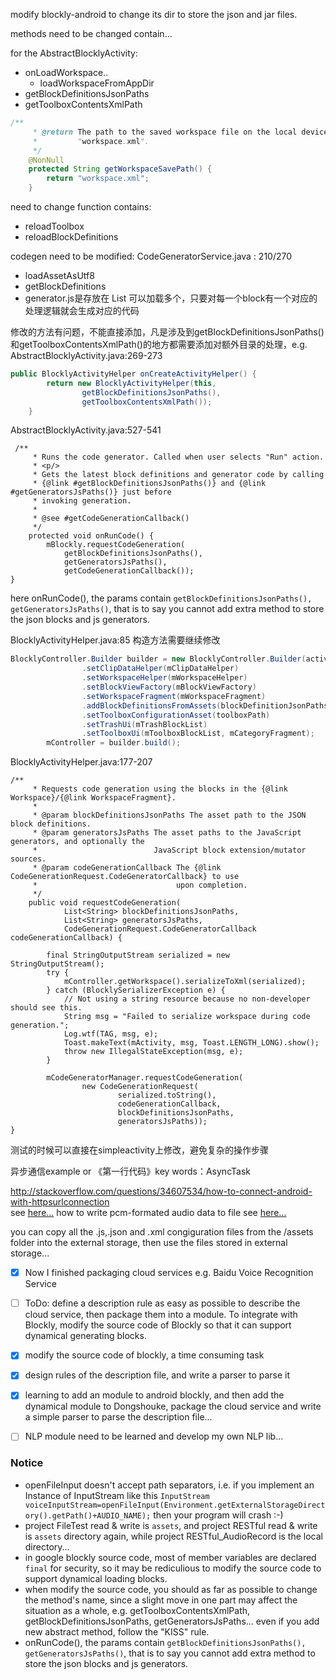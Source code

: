 modify blockly-android to change its dir to store the json and jar files.

methods need to be changed contain...

for the AbstractBlocklyActivity:
- onLoadWorkspace..
  - loadWorkspaceFromAppDir
- getBlockDefinitionsJsonPaths
- getToolboxContentsXmlPath

```Java
/**
     * @return The path to the saved workspace file on the local device. By default,
     *         "workspace.xml".
     */
    @NonNull
    protected String getWorkspaceSavePath() {
        return "workspace.xml";
    }
```

need to change function contains:
- reloadToolbox
- reloadBlockDefinitions

codegen need to be modified:
CodeGeneratorService.java : 210/270
- loadAssetAsUtf8
- getBlockDefinitions
- generator.js是存放在 List<String> 可以加载多个，只要对每一个block有一个对应的处理逻辑就会生成对应的代码

修改的方法有问题，不能直接添加，凡是涉及到getBlockDefinitionsJsonPaths()和getToolboxContentsXmlPath()的地方都需要添加对额外目录的处理，e.g.  AbstractBlocklyActivity.java:269-273

```Java
public BlocklyActivityHelper onCreateActivityHelper() {
        return new BlocklyActivityHelper(this,
                getBlockDefinitionsJsonPaths(),
                getToolboxContentsXmlPath());
    }
```
AbstractBlocklyActivity.java:527-541
```
 /**
     * Runs the code generator. Called when user selects "Run" action.
     * <p/>
     * Gets the latest block definitions and generator code by calling
     * {@link #getBlockDefinitionsJsonPaths()} and {@link #getGeneratorsJsPaths()} just before
     * invoking generation.
     *
     * @see #getCodeGenerationCallback()
     */
    protected void onRunCode() {
        mBlockly.requestCodeGeneration(
            getBlockDefinitionsJsonPaths(),
            getGeneratorsJsPaths(),
            getCodeGenerationCallback());
}
```
here onRunCode(), the params contain `getBlockDefinitionsJsonPaths(), getGeneratorsJsPaths()`, that is to say you cannot add extra method to store the json blocks and js generators.

BlocklyActivityHelper.java:85 构造方法需要继续修改

```Java
BlocklyController.Builder builder = new BlocklyController.Builder(activity)
                .setClipDataHelper(mClipDataHelper)
                .setWorkspaceHelper(mWorkspaceHelper)
                .setBlockViewFactory(mBlockViewFactory)
                .setWorkspaceFragment(mWorkspaceFragment)
                .addBlockDefinitionsFromAssets(blockDefinitionJsonPaths)
                .setToolboxConfigurationAsset(toolboxPath)
                .setTrashUi(mTrashBlockList)
                .setToolboxUi(mToolboxBlockList, mCategoryFragment);
        mController = builder.build();
```
BlocklyActivityHelper.java:177-207
```
/**
     * Requests code generation using the blocks in the {@link Workspace}/{@link WorkspaceFragment}.
     *
     * @param blockDefinitionsJsonPaths The asset path to the JSON block definitions.
     * @param generatorsJsPaths The asset paths to the JavaScript generators, and optionally the
     *                          JavaScript block extension/mutator sources.
     * @param codeGenerationCallback The {@link CodeGenerationRequest.CodeGeneratorCallback} to use
     *                               upon completion.
     */
    public void requestCodeGeneration(
            List<String> blockDefinitionsJsonPaths,
            List<String> generatorsJsPaths,
            CodeGenerationRequest.CodeGeneratorCallback codeGenerationCallback) {

        final StringOutputStream serialized = new StringOutputStream();
        try {
            mController.getWorkspace().serializeToXml(serialized);
        } catch (BlocklySerializerException e) {
            // Not using a string resource because no non-developer should see this.
            String msg = "Failed to serialize workspace during code generation.";
            Log.wtf(TAG, msg, e);
            Toast.makeText(mActivity, msg, Toast.LENGTH_LONG).show();
            throw new IllegalStateException(msg, e);
        }

        mCodeGeneratorManager.requestCodeGeneration(
                new CodeGenerationRequest(
                        serialized.toString(),
                        codeGenerationCallback,
                        blockDefinitionsJsonPaths,
                        generatorsJsPaths));
}
```

测试的时候可以直接在simpleactivity上修改，避免复杂的操作步骤

异步通信example or 《第一行代码》key words：AsyncTask

http://stackoverflow.com/questions/34607534/how-to-connect-android-with-httpsurlconnection
<br>see [here...](http://stackoverflow.com/questions/34607534/how-to-connect-android-with-httpsurlconnection)
how to write pcm-formated audio data to file see [here...](http://stackoverflow.com/questions/13583827/audiorecord-writing-pcm-file)

you can copy all the .js,.json and .xml congiguration files from the /assets folder into the external storage, then use the files stored in external storage...


- [x] Now I finished packaging cloud services e.g. Baidu Voice Recognition Service
- [ ] ToDo: define a description rule as easy as possible to describe the cloud service, then package them into a module. To integrate with Blockly, modify the source code of Blockly so that it can support dynamical generating blocks.

- [x] modify the source code of blockly, a time consuming task
- [x] design rules of the description file, and write a parser to parse it
- [x] learning to add an module to android blockly, and then add the dynamical module to Dongshouke, package the cloud service and write a simple parser to parse the description file...
- [ ] NLP module need to be learned and develop my own NLP lib...

### Notice
- openFileInput doesn't accept path separators, i.e. if you implement an Instance of InputStream like this `InputStream voiceInputStream=openFileInput(Environment.getExternalStorageDirectory().getPath()+AUDIO_NAME);` then your program will crash :-)
- project FileTest read & write is `assets`, and project RESTful read & write is `assets` directory again, while project RESTful_AudioRecord is the local directory...
- in google blockly source code, most of member variables are declared `final` for security, so it may be rediculious to modify the source code to support dynamical loading blocks. 
- when modify the source code, you should as far as possible to change the method's name, since a slight move in one part may affect the situation as a whole, e.g. getToolboxContentsXmlPath, getBlockDefinitionsJsonPaths, getGeneratorsJsPaths... even if you add new abstract method, follow the "KISS" rule.
- onRunCode(), the params contain `getBlockDefinitionsJsonPaths(), getGeneratorsJsPaths()`, that is to say you cannot add extra method to store the json blocks and js generators.
